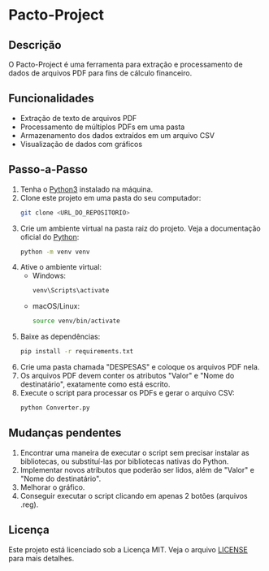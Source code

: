 # Pacto-Project

## Descrição
O Pacto-Project é uma ferramenta para extração e processamento de dados de arquivos PDF para fins de cálculo financeiro.

## Funcionalidades
- Extração de texto de arquivos PDF
- Processamento de múltiplos PDFs em uma pasta
- Armazenamento dos dados extraídos em um arquivo CSV
- Visualização de dados com gráficos

## Passo-a-Passo
1. Tenha o [Python3](https://www.python.org/downloads/) instalado na máquina.
2. Clone este projeto em uma pasta do seu computador:
    ```bash
    git clone <URL_DO_REPOSITORIO>
    ```
3. Crie um ambiente virtual na pasta raiz do projeto. Veja a documentação oficial do [Python](https://docs.python.org/pt-br/3/library/venv.html):
    ```bash
    python -m venv venv
    ```
4. Ative o ambiente virtual:
    - Windows:
        ```bash
        venv\Scripts\activate
        ```
    - macOS/Linux:
        ```bash
        source venv/bin/activate
        ```
5. Baixe as dependências:
    ```bash
    pip install -r requirements.txt
    ```
6. Crie uma pasta chamada "DESPESAS" e coloque os arquivos PDF nela.
7. Os arquivos PDF devem conter os atributos "Valor" e "Nome do destinatário", exatamente como está escrito.
8. Execute o script para processar os PDFs e gerar o arquivo CSV:
    ```bash
    python Converter.py
    ```

## Mudanças pendentes
1. Encontrar uma maneira de executar o script sem precisar instalar as bibliotecas, ou substituí-las por bibliotecas nativas do Python.
2. Implementar novos atributos que poderão ser lidos, além de "Valor" e "Nome do destinatário".
3. Melhorar o gráfico.
4. Conseguir executar o script clicando em apenas 2 botões (arquivos .reg).

## Licença
Este projeto está licenciado sob a Licença MIT. Veja o arquivo [LICENSE](LICENSE) para mais detalhes.